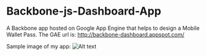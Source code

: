 Backbone-js-Dashboard-App
=========================
A Backbone app hosted on Google App Engine that helps to design a Mobile Wallet Pass. The GAE url is: http://backbone-dashboard.appspot.com/

Sample image of my app:
![Alt text](http://i.imgur.com/YdgPh.png)
